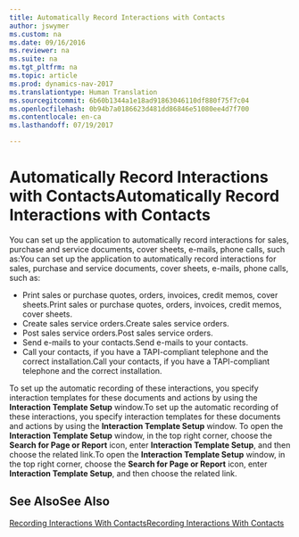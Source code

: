 ```yaml
---
title: Automatically Record Interactions with Contacts
author: jswymer
ms.custom: na
ms.date: 09/16/2016
ms.reviewer: na
ms.suite: na
ms.tgt_pltfrm: na
ms.topic: article
ms.prod: dynamics-nav-2017
ms.translationtype: Human Translation
ms.sourcegitcommit: 6b60b1344a1e18ad91863046110df880f75f7c04
ms.openlocfilehash: 0b94b7a0186623d481dd86846e51080ee4d7f700
ms.contentlocale: en-ca
ms.lasthandoff: 07/19/2017

---
```

# <a name="automatically-record-interactions-with-contacts"></a><span data-ttu-id="fa025-102">Automatically Record Interactions with Contacts</span><span class="sxs-lookup"><span data-stu-id="fa025-102">Automatically Record Interactions with Contacts</span></span>
<span data-ttu-id="fa025-103">You can set up the application to automatically record interactions for sales, purchase and service documents, cover sheets, e-mails, phone calls, such as:</span><span class="sxs-lookup"><span data-stu-id="fa025-103">You can set up the application to automatically record interactions for sales, purchase and service documents, cover sheets, e-mails, phone calls, such as:</span></span>

* <span data-ttu-id="fa025-104">Print sales or purchase quotes, orders, invoices, credit memos, cover sheets.</span><span class="sxs-lookup"><span data-stu-id="fa025-104">Print sales or purchase quotes, orders, invoices, credit memos, cover sheets.</span></span>
* <span data-ttu-id="fa025-105">Create sales service orders.</span><span class="sxs-lookup"><span data-stu-id="fa025-105">Create sales service orders.</span></span>
* <span data-ttu-id="fa025-106">Post sales service orders.</span><span class="sxs-lookup"><span data-stu-id="fa025-106">Post sales service orders.</span></span>
* <span data-ttu-id="fa025-107">Send e-mails to your contacts.</span><span class="sxs-lookup"><span data-stu-id="fa025-107">Send e-mails to your contacts.</span></span>
* <span data-ttu-id="fa025-108">Call your contacts, if you have a TAPI-compliant telephone and the correct installation.</span><span class="sxs-lookup"><span data-stu-id="fa025-108">Call your contacts, if you have a TAPI-compliant telephone and the correct installation.</span></span>

<span data-ttu-id="fa025-109">To set up the automatic recording of these interactions, you specify interaction templates for these documents and actions by using the **Interaction Template Setup** window.</span><span class="sxs-lookup"><span data-stu-id="fa025-109">To set up the automatic recording of these interactions, you specify interaction templates for these documents and actions by using the **Interaction Template Setup** window.</span></span> <span data-ttu-id="fa025-110">To open the **Interaction Template Setup** window, in the top right corner, choose the **Search for Page or Report** icon, enter **Interaction Template Setup**, and then choose the related link.</span><span class="sxs-lookup"><span data-stu-id="fa025-110">To open the **Interaction Template Setup** window, in the top right corner, choose the **Search for Page or Report** icon, enter **Interaction Template Setup**, and then choose the related link.</span></span>

## <a name="see-also"></a><span data-ttu-id="fa025-111">See Also</span><span class="sxs-lookup"><span data-stu-id="fa025-111">See Also</span></span>
[<span data-ttu-id="fa025-112">Recording Interactions With Contacts</span><span class="sxs-lookup"><span data-stu-id="fa025-112">Recording Interactions With Contacts</span></span>](marketing-interactions.md)  

